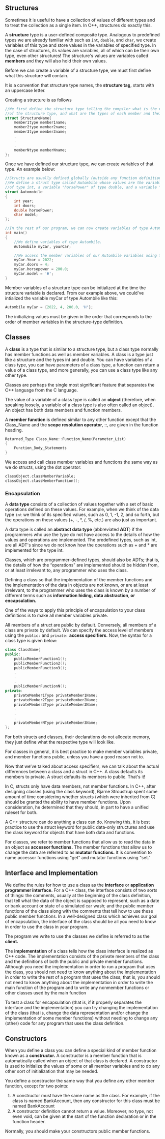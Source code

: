 ## Structures

Sometimes it is useful to have a collection of values of different types and to treat the collection as a single item. In C++, structures do exactly this.

A **structure** type is a user-defined composite type. Analogous to predefined types we are already familiar with such as ``int``, ``double``, and ``char``, we create variables of this type and store values in the variables of specified type. In the case of structures, its values are variables, all of which can be their own type, even other structures! The structure's values are variables called **members** and they will also hold their own values.

Before we can create a variable of a structure type, we must first define what this structure will contain. 

It is a convention that structure type names, the **structure tag,** starts with an uppercase letter.

Creating a structure is as follows
```cpp
//We first define the structure type telling the compiler what is the name 
//of the structure type, and what are the types of each member and their names.
struct StructureName{
    member1type member1name;
    member2type member2name;
    member3type member3name;
    .
    .
    .
    memberNtype memberNname;
};
```

Once we have defined our structure type, we can create variables of that type. An example below:
```cpp
//Structs are usually defined globally (outside any function definitions).
//We define a struct type called Autombile whose values are the variable "year" and "doors"
//of type int, a variable "horsePower" of type double, and a variable "model" of type char
struct Automobile
{
    int year;
    int doors;
    double horsePower;
    char model;
};

//In the rest of our program, we can now create variables of type Automobile to use.
int main()
{
    //We define variables of type Autombile.
    Automobile myCar, yourCar;

    //We access the member variables of our Autombile variables using the dot operator.
    myCar.Year = 2022;
    myCar.doors = 4;
    myCar.horsepower = 200.0;
    myCar.model = 'H';
}
```

Member variables of a structure type can be initialized at the time the structure variable is declared. From our example above, we could've intialized the variable myCar of type Autombile like this:
```cpp
Autombile myCar = {2022, 4, 200.0, 'H'};
```

The initializing values must be given in the order that corresponds to the order of member variables in the structure-type definition.

## Classes
A **class** is a type that is similar to a structure type, but a class type normally has member functions as well as member variables. A class is a type just like a structure and the types int and double. You can have variables of a class type, you can have parameters of a class type, a function can return a value of a class type, and more generally, you can use a class type like any other type.

Classes are perhaps the single most significant feature that separates the C++ language from the C language.

The value of a variable of a class type is called an **object** (therefore, when speaking loosely, a variable of a class type is also often called an object). An object has both data members and function members.

A **member function** is defined similar to any other function except that the Class_Name and the **scope resolution operator**, ::, are given in the function heading.
```cpp
Returned_Type Class_Name::Function_Name(Parameter_List)
{
    Function_Body_Statements
}
```

We access and call class member variables and functions the same way as we do structs, using the dot operator:
```cpp
classObject.classMemberVariable;
classObject.classMemberFunction();
```

### Encapsulation
A **data type** consists of a collection of values together with a set of basic operations defined on these values. For example, when we think of the data type ``int`` we think of its specified values, such as 0, 1, -1, 2, and so forth, but the operations on these values (+, -, \*, /, %, etc.) are also just as important.

A data type is called an **abstract data type** (abbreviated **ADT**) if the programmers who use the type do not have access to the details of how the values and operations are implemented. The predefined types, such as int, are all ADT's since we do not know how the operations such as + and * are implemented for the type int.

Classes, which are programmer-defined types, should also be ADTs; that is, the details of how the “operations” are implemented should be hidden from, or at least irrelevant to, any programmer who uses the class.

Defining a class so that the implementation of the member functions and the implementation of the data in objects are not known, or are at least irrelevant, to the programmer who uses the class is known by a number of different terms such as **information hiding, data abstraction, or encapsulation.**

One of the ways to apply this principle of encapsulation to your class definitions is to make all member variables private.

All members of a struct are public by default. Conversely, all members of a class are private by default. We can specify the access level of members using the ``public:`` and ``private:`` **access specifiers.** Now, the syntax for a class type is given below:
```cpp
class ClassName{
public:
    publicMemberFunction1();
    publicMemberFunction2();
    publicMemberFunction3();
    .
    .
    .
    publicMemberFunctionN();
private:
    privateMember1Type privateMember1Name;
    privateMember2Type privateMember2Name;
    privateMember3Type privateMember3Name;
    .
    .
    .
    privateMemberNType privateMember3Name;
};
```

For both structs and classes, their declarations do not allocate memory, they just define what the respective type will look like.

For classes in general, it is best practice to make member variables private, and member functions public, unless you have a good reason not to.

Now that we’ve talked about access specifiers, we can talk about the actual differences between a class and a struct in C++. A class defaults its members to private. A struct defaults its members to public. That's it!

In C, structs only have data members, not member functions. In C++, after designing classes (using the class keyword), Bjarne Stroustrup spent some amount of time considering whether structs (which were inherited from C) should be granted the ability to have member functions. Upon consideration, he determined that they should, in part to have a unified ruleset for both.

A C++ structure can do anything a class can do. Knowing this, it is best practice to use the struct keyword for public data-only structures and use the class keyword for objects that have both data and functions.

For classes, we refer to member functions that allow us to read the data in an object as **accessor functions.** The member functions that allow us to change the data are referred to as **mutator functions.** It is convention to name accessor functions using "get" and mutator functions using "set."

## Interface and Implementation
We define the rules for how to use a class as the **interface** or **application programmer interface.** For a C++ class, the interface consists of two sorts of things: the comments, usually at the beginning of the class definition, that tell what the data of the object is supposed to represent, such as a date or bank account or state of a simulated car wash; and the public member functions of the class along with the comments that tell how to use these public member functions. In a well-designed class which achieves our goal of encapsulation, the interface of the class should be all you need to know in order to use the class in your program.

The program we write to use the classes we define is referred to as the **client.**

The **implementation** of a class tells how the class interface is realized as C++ code. The implementation consists of the private members of the class and the definitions of both the public and private member functions. Although you need the implementation in order to run a program that uses the class, you should not need to know anything about the implementation in order to write the rest of a program that uses the class; that is, you should not need to know anything about the implementation in order to write the main function of the program and to write any nonmember functions or other classes used by the main function

To test a class for encapsulation (that is, if it properly separates the interface and the implementation) you can try changing the implementation of the class (that is, change the data representation and/or change the implementation of some member functions) without needing to change any (other) code for any program that uses the class definition.

## Constructors
When you define a class you can define a special kind of member function known as a **constructor.** A constructor is a member function that is automatically called when an object of that class is declared. A constructor is used to initialize the values of some or all member variables and to do any other sort of initialization that may be needed.

You define a constructor the same way that you define any other member function, except for two points:
1. A constructor must have the same name as the class. For example, if the class is named BankAccount, then any constructor for this class must be named BankAccount
2. A constructor definition cannot return a value. Moreover, no type, not even void, can be given at the start of the function declaration or in the function header.

Normally, you should make your constructors public member functions.


